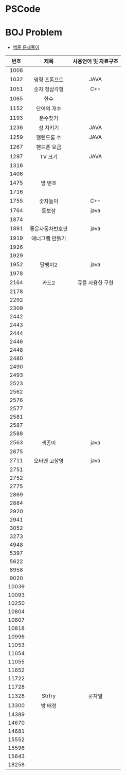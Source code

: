 # PSCode

# BOJ Problem

- [백준 문제풀이](https://github.com/Geol2/BOJ_hub/tree/main/BOJ_problem)

| 번호  |       제목       | 사용언어 및 자료구조 |
| :---: | :--------------: | :------------------: |
| 1008  |                  |                      |
| 1032  |  명령 프롬프트   |         JAVA         |
| 1051  |  숫자 정삼각형   |         C++          |
| 1065  |       한수       |                      |
| 1152  |   단어의 개수    |                      |
| 1193  |     분수찾기     |                      |
| 1236  |    성 지키기     |         JAVA         |
| 1259  |   팰린드롬 수    |         JAVA         |
| 1267  |   핸드폰 요금    |                      |
| 1297  |     TV 크기      |         JAVA         |
| 1316  |                  |                      |
| 1406  |                  |                      |
| 1475  |     방 번호      |                      |
| 1716  |                  |                      |
| 1755  |     숫자놀이     |         C++          |
| 1764  |      듣보잡      |         java         |
| 1874  |                  |                      |
| 1891  | 좋은자동차번호판 |         java         |
| 1919  | 애너그램 만들기  |                      |
| 1926  |                  |                      |
| 1929  |                  |                      |
| 1952  |     달팽이2      |         java         |
| 1978  |                  |                      |
| 2164  |      카드2       |   큐를 사용한 구현   |
| 2178  |                  |                      |
| 2292  |                  |                      |
| 2309  |                  |                      |
| 2442  |                  |                      |
| 2443  |                  |                      |
| 2444  |                  |                      |
| 2446  |                  |                      |
| 2448  |                  |                      |
| 2480  |                  |                      |
| 2490  |                  |                      |
| 2493  |                  |                      |
| 2523  |                  |                      |
| 2562  |                  |                      |
| 2576  |                  |                      |
| 2577  |                  |                      |
| 2581  |                  |                      |
| 2587  |                  |                      |
| 2588  |                  |                      |
| 2563  |      색종이      |         java         |
| 2675  |                  |                      |
| 2711  |  오타맨 고창영   |         java         |
| 2751  |                  |                      |
| 2752  |                  |                      |
| 2775  |                  |                      |
| 2869  |                  |                      |
| 2884  |                  |                      |
| 2920  |                  |                      |
| 2941  |                  |                      |
| 3052  |                  |                      |
| 3273  |                  |                      |
| 4948  |                  |                      |
| 5397  |                  |                      |
| 5622  |                  |                      |
| 8958  |                  |                      |
| 9020  |                  |                      |
| 10039 |                  |                      |
| 10093 |                  |                      |
| 10250 |                  |                      |
| 10804 |                  |                      |
| 10807 |                  |                      |
| 10818 |                  |                      |
| 10996 |                  |                      |
| 11053 |                  |                      |
| 11054 |                  |                      |
| 11055 |                  |                      |
| 11652 |                  |                      |
| 11722 |                  |                      |
| 11728 |                  |                      |
| 11328 |      Strfry      |        문자열        |
| 13300 |     방 배정      |                      |
| 14389 |                  |                      |
| 14670 |                  |                      |
| 14681 |                  |                      |
| 15552 |                  |                      |
| 15596 |                  |                      |
| 15643 |                  |                      |
| 18258 |                  |                      |
